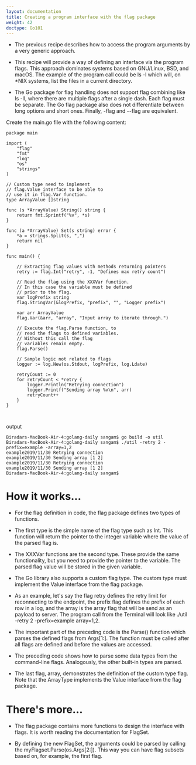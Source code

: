 ```yaml
---
layout: documentation
title: Creating a program interface with the flag package
weight: 42
doctype: Go101
---
```



- The previous recipe describes how to access the program arguments by a very generic approach.

- This recipe will provide a way of defining an interface via the program flags. This approach dominates systems based on GNU/Linux, BSD, and macOS.  The example of the program call could be ls -l which will, on *NIX systems, list the files in a current directory. 

- The Go package for flag handling does not support flag combining like ls -ll, where there are multiple flags after a single dash. Each flag must be separate. The Go flag package also does not differentiate between long options and short ones. Finally, -flag and --flag are equivalent.

Create the main.go file with the following content:

```
package main

import (
	"flag"
	"fmt"
	"log"
	"os"
	"strings"
)

// Custom type need to implement
// flag.Value interface to be able to
// use it in flag.Var function.
type ArrayValue []string

func (s *ArrayValue) String() string {
	return fmt.Sprintf("%v", *s)
}

func (a *ArrayValue) Set(s string) error {
	*a = strings.Split(s, ",")
	return nil
}

func main() {

	// Extracting flag values with methods returning pointers
	retry := flag.Int("retry", -1, "Defines max retry count")

	// Read the flag using the XXXVar function.
	// In this case the variable must be defined
	// prior to the flag.
	var logPrefix string
	flag.StringVar(&logPrefix, "prefix", "", "Logger prefix")

	var arr ArrayValue
	flag.Var(&arr, "array", "Input array to iterate through.")

	// Execute the flag.Parse function, to
	// read the flags to defined variables.
	// Without this call the flag
	// variables remain empty.
	flag.Parse()

	// Sample logic not related to flags
	logger := log.New(os.Stdout, logPrefix, log.Ldate)

	retryCount := 0
	for retryCount < *retry {
		logger.Println("Retrying connection")
		logger.Printf("Sending array %v\n", arr)
		retryCount++
	}
}



```
output 

```
Biradars-MacBook-Air-4:golang-daily sangam$ go build -o util
Biradars-MacBook-Air-4:golang-daily sangam$ ./util -retry 2 -prefix=example -array=1,2
example2019/11/30 Retrying connection
example2019/11/30 Sending array [1 2]
example2019/11/30 Retrying connection
example2019/11/30 Sending array [1 2]
Biradars-MacBook-Air-4:golang-daily sangam$ 

```
# How it works…

- For the flag definition in code, the flag package defines two types of functions.

- The first type is the simple name of the flag type such as Int. This function will return the pointer to the integer variable where the value of the parsed flag is.

- The XXXVar functions are the second type. These provide the same functionality, but you need to provide the pointer to the variable. The parsed flag value will be stored in the given variable.

- The Go library also supports a custom flag type. The custom type must implement the Value interface from the flag package.

- As an example, let's say the flag retry defines the retry limit for reconnecting to the endpoint, the prefix flag defines the prefix of each row in a log, and the array is the array flag that will be send as an payload to server. The program call from the Terminal will look like ./util -retry 2 -prefix=example array=1,2.

- The important part of the preceding code is the Parse() function which parses the defined flags from Args[1:]. The function must be called after all flags are defined and before the values are accessed.

- The preceding code shows how to parse some data types from the command-line flags. Analogously, the other built-in types are parsed. 

- The last flag, array, demonstrates the definition of the custom type flag. Note that the ArrayType implements the Value interface from the flag package.

# There's more…

- The flag package contains more functions to design the interface with flags. It is worth reading the documentation for FlagSet.

- By defining the new FlagSet, the arguments could be parsed by calling the myFlagset.Parse(os.Args[2:]). This way you can have flag subsets based on, for example, the first flag.
